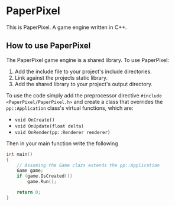 # PaperPixel

This is PaperPixel. A game engine written in C++.

## How to use PaperPixel

The PaperPixel game engine is a shared library. To use PaperPixel:

1. Add the include file to your project's include directories.
2. Link against the projects static library.
3. Add the shared library to your project's output directory.

To use the code simply add the preprocessor directive
`#include <PaperPixel/PaperPixel.h>` and create a class that overrides
the `pp::Application` class's virtual functions, which are:

* `void OnCreate()`
* `void OnUpdate(float delta)`
* `void OnRender(pp::Renderer renderer)`

Then in your main function write the following

```c++
int main()
{
    // Assuming the Game clazs extends the pp::Application
    Game game;
    if (game.IsCreated())
        game.Run();

    return 0;
}
```
